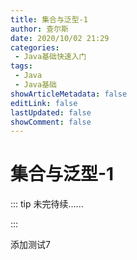```yaml
---
title: 集合与泛型-1
author: 查尔斯
date: 2020/10/02 21:29
categories:
 - Java基础快速入门
tags:
 - Java
 - Java基础
showArticleMetadata: false
editLink: false
lastUpdated: false
showComment: false
---
```

# 集合与泛型-1

::: tip 未完待续......

:::

添加测试7
